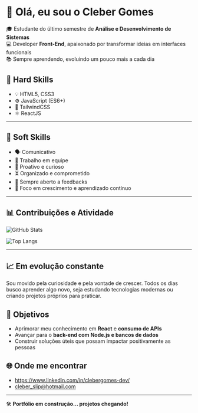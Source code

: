 # 👋 Olá, eu sou o Cleber Gomes

🎓 Estudante do último semestre de **Análise e Desenvolvimento de Sistemas**  
💻 Developer **Front-End**, apaixonado por transformar ideias em interfaces funcionais  
📚 Sempre aprendendo, evoluindo um pouco mais a cada dia

## 🚀 Hard Skills

- 💡 HTML5, CSS3  
- ⚙️ JavaScript (ES6+)  
- 💨 TailwindCSS  
- ⚛️ ReactJS  

---

## 🤝 Soft Skills

- 🗣️ Comunicativo  
- 👥 Trabalho em equipe  
- 🔎 Proativo e curioso  
- ⏳ Organizado e comprometido  
- 💬 Sempre aberto a feedbacks  
- 🚀 Foco em crescimento e aprendizado contínuo

---

## 📊 Contribuições e Atividade

![GitHub Stats](https://github-readme-stats.vercel.app/api?username=clebinho1994&show_icons=true&theme=radical)

![Top Langs](https://github-readme-stats.vercel.app/api/top-langs/?username=clebinho1994&layout=compact&theme=radical)

---

## 📈 Em evolução constante

Sou movido pela curiosidade e pela vontade de crescer. Todos os dias busco aprender algo novo, seja estudando tecnologias modernas ou criando projetos próprios para praticar.

## 🎯 Objetivos

- Aprimorar meu conhecimento em **React** e **consumo de APIs**
- Avançar para o **back-end com Node.js e bancos de dados**
- Construir soluções úteis que possam impactar positivamente as pessoas

## 🌐 Onde me encontrar

- https://www.linkedin.com/in/clebergomes-dev/
- cleber_slip@hotmail.com

---

🛠️ **Portfólio em construção... projetos chegando!**
